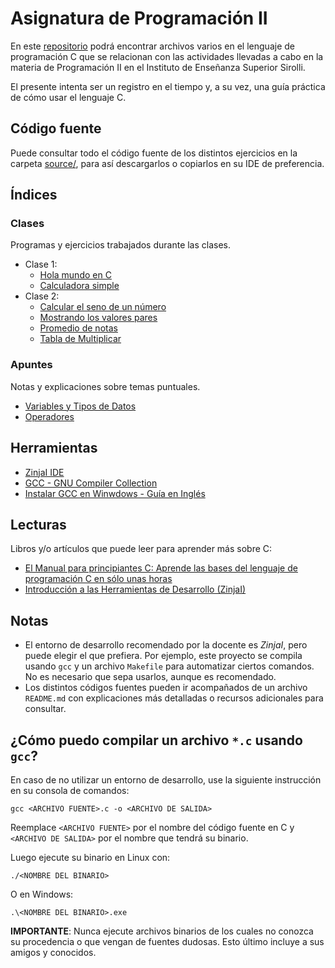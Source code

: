 # Asignatura de  Programación II

En este [repositorio](https://es.wikipedia.org/wiki/Repositorio_de_software) podrá encontrar archivos varios en el lenguaje de programación C que se relacionan con las actividades llevadas a cabo en la materia de Programación II en el Instituto de Enseñanza Superior Sirolli.

El presente intenta ser un registro en el tiempo y, a su vez, una guía práctica de cómo usar el lenguaje C.

## Código fuente

Puede consultar todo el código fuente de los distintos ejercicios en la carpeta [source/](./source/), para así descargarlos o copiarlos en su IDE de preferencia.

## Índices

### Clases

Programas y ejercicios trabajados durante las clases.

- Clase 1:
  - [Hola mundo en C](./source/clases/c1/hola_mundo/)
  - [Calculadora simple](./source/clases/c1/calculadora/main.c)
- Clase 2:
    - [Calcular el seno de un número](./source/clases/c2/seno/main.c)
    - [Mostrando los valores pares](./source/clases/c2/pares/main.c)
    - [Promedio de notas](./source/clases/c2/promedio/main.c)
    - [Tabla de Multiplicar](./source/clases/c2/tabla_mult/main.c)

### Apuntes

Notas y explicaciones sobre temas puntuales.

- [Variables y Tipos de Datos](./apuntes/001-Variables-y-Tipos.md)
- [Operadores](./apuntes/002-Operadores.md)

## Herramientas

- [ZinjaI IDE](https://zinjai.sourceforge.net/)
- [GCC - GNU Compiler Collection](https://gcc.gnu.org/)
- [Instalar GCC en Winwdows - Guía en Inglés](https://code.visualstudio.com/docs/cpp/config-mingw)

## Lecturas

Libros y/o artículos que puede leer para aprender más sobre C:

- [El Manual para principiantes C: Aprende las bases del lenguaje de programación C en sólo unas horas](https://www.freecodecamp.org/espanol/news/el-libro-para-principiantes-c-aprende-las-bases-del-lenguaje-de-programacion-c-en-solo-unas-horas/)
- [Introducción a las Herramientas de Desarrollo (ZinjaI)](https://zinjai.sourceforge.net/Anexo1.pdf)

## Notas

- El entorno de desarrollo recomendado por la docente es _ZinjaI_, pero puede elegir el que prefiera. Por ejemplo, este proyecto se compila usando `gcc` y un archivo `Makefile` para automatizar ciertos comandos. No es necesario que sepa usarlos, aunque es recomendado.
- Los distintos códigos fuentes pueden ir acompañados de un archivo `README.md` con explicaciones más detalladas o recursos adicionales para consultar.

## ¿Cómo puedo compilar un archivo `*.c` usando `gcc`?

En caso de no utilizar un entorno de desarrollo, use la siguiente instrucción en su consola de comandos:

    gcc <ARCHIVO FUENTE>.c -o <ARCHIVO DE SALIDA>

Reemplace `<ARCHIVO FUENTE>` por el nombre del código fuente en C y `<ARCHIVO DE SALIDA>` por el nombre que tendrá su binario.

Luego ejecute su binario en Linux con:

    ./<NOMBRE DEL BINARIO>

O en Windows:

    .\<NOMBRE DEL BINARIO>.exe

**IMPORTANTE**: Nunca ejecute archivos binarios de los cuales no conozca su procedencia o que vengan de fuentes dudosas. Esto último incluye a sus amigos y conocidos.
